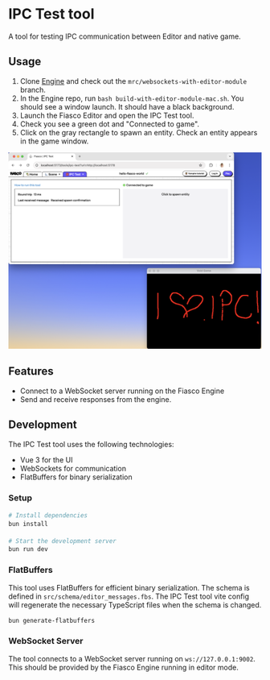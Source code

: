 # IPC Test tool

A tool for testing IPC communication between Editor and native game.

## Usage

1. Clone [Engine](https://github.com/vaguevoid/engine) and check out the
   `mrc/websockets-with-editor-module` branch.
2. In the Engine repo, run `bash build-with-editor-module-mac.sh`. You should
   see a window launch. It should have a black background.
3. Launch the Fiasco Editor and open the IPC Test tool.
4. Check you see a green dot and "Connected to game".
5. Click on the gray rectangle to spawn an entity. Check an entity appears in
   the game window.

<img src="public/images/Fiasco IPC Test.png">

## Features

- Connect to a WebSocket server running on the Fiasco Engine
- Send and receive responses from the engine.

## Development

The IPC Test tool uses the following technologies:

- Vue 3 for the UI
- WebSockets for communication
- FlatBuffers for binary serialization

### Setup

```bash
# Install dependencies
bun install

# Start the development server
bun run dev
```

### FlatBuffers

This tool uses FlatBuffers for efficient binary serialization. The schema is
defined in `src/schema/editor_messages.fbs`. The IPC Test tool vite config will
regenerate the necessary TypeScript files when the schema is changed.

```bash
bun generate-flatbuffers
```

### WebSocket Server

The tool connects to a WebSocket server running on `ws://127.0.0.1:9002`. This should be provided by the Fiasco Engine running in editor mode.
